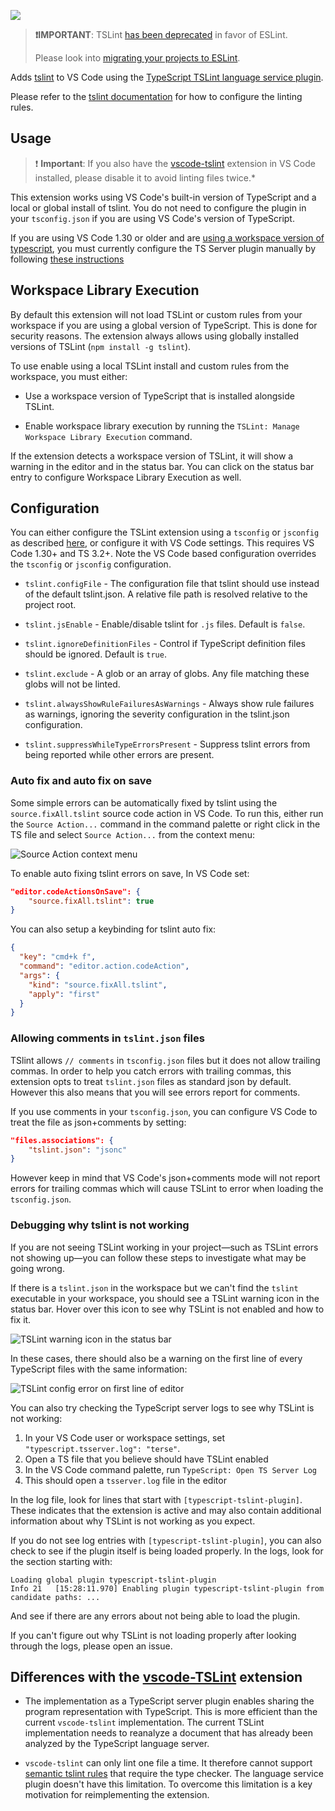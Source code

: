 [![](https://vsmarketplacebadge.apphb.com/version/ms-vscode.vscode-typescript-tslint-plugin.svg)](https://marketplace.visualstudio.com/items?itemName=ms-vscode.vscode-typescript-tslint-plugin)

> **❗IMPORTANT**: TSLint [has been deprecated](https://medium.com/palantir/tslint-in-2019-1a144c2317a9) in favor of ESLint.
>
> Please look into [migrating your projects to ESLint](https://github.com/typescript-eslint/typescript-eslint#typescript-eslint).

Adds [tslint](https://github.com/palantir/tslint) to VS Code using the [TypeScript TSLint language service plugin](https://github.com/Microsoft/typescript-tslint-plugin).

Please refer to the [tslint documentation](https://github.com/palantir/tslint) for how to configure the linting rules.

## Usage

> ❗ **Important**: If you also have the [vscode-tslint][vscode-tslint] extension in VS Code installed, please disable it to avoid linting files twice.*

This extension works using VS Code's built-in version of TypeScript and a local or global install of tslint. You do not need to configure the plugin in your `tsconfig.json` if you are using VS Code's version of TypeScript.

If you are using VS Code 1.30 or older and are [using a workspace version of typescript](https://code.visualstudio.com/docs/typescript/typescript-compiling#_using-the-workspace-version-of-typescript), you must currently configure the TS Server plugin manually by following [these instructions][configuration]

## Workspace Library Execution

By default this extension will not load TSLint or custom rules from your workspace if you are using a global version of TypeScript. This is done for security reasons. The extension always allows using globally installed versions of TSLint (`npm install -g tslint`).

To use enable using a local TSLint install and custom rules from the workspace, you must either:

- Use a workspace version of TypeScript that is installed alongside TSLint.

- Enable workspace library execution by running the `TSLint: Manage Workspace Library Execution` command.

If the extension detects a workspace version of TSLint, it will show a warning in the editor and in the status bar. You can click on the status bar entry to configure Workspace Library Execution as well.

## Configuration

You can either configure the TSLint extension using a `tsconfig` or `jsconfig` as described [here][configuration], or configure it with VS Code settings. This requires VS Code 1.30+ and TS 3.2+. Note the VS Code based configuration overrides the `tsconfig` or `jsconfig` configuration.

 * `tslint.configFile` - The configuration file that tslint should use instead of the default tslint.json. A relative file path is resolved relative to the project root.

 * `tslint.jsEnable` - Enable/disable tslint for `.js` files. Default is `false`.

 * `tslint.ignoreDefinitionFiles` - Control if TypeScript definition files should be ignored. Default is `true`.

 * `tslint.exclude` - A glob or an array of globs. Any file matching these globs will not be linted.

 * `tslint.alwaysShowRuleFailuresAsWarnings` - Always show rule failures as warnings, ignoring the severity configuration in the tslint.json configuration.

 * `tslint.suppressWhileTypeErrorsPresent` - Suppress tslint errors from being reported while other errors are present.

### Auto fix and auto fix on save

Some simple errors can be automatically fixed by tslint using the `source.fixAll.tslint` source code action in VS Code. To run this, either run the `Source Action...` command in the command palette or right click in the TS file and select `Source Action...` from the context menu:

![Source Action context menu](https://github.com/Microsoft/vscode-typescript-tslint-plugin/raw/master/docs/sourceAction.png)

To enable auto fixing tslint errors on save, In VS Code set:

```json
"editor.codeActionsOnSave": {
    "source.fixAll.tslint": true
}
```

You can also setup a keybinding for tslint auto fix:

```json
{
  "key": "cmd+k f",
  "command": "editor.action.codeAction",
  "args": {
    "kind": "source.fixAll.tslint",
    "apply": "first"
  }
}
```

### Allowing comments in `tslint.json` files
TSlint allows `// comments` in `tsconfig.json` files but it does not allow trailing commas. In order to help you catch errors with trailing commas, this extension opts to treat `tslint.json` files as standard json by default. However this also means that you will see errors report for comments.

If you use comments in your `tsconfig.json`, you can configure VS Code to treat the file as json+comments by setting:

```json
"files.associations": {
    "tslint.json": "jsonc"
}
```

However keep in mind that VS Code's json+comments mode will not report errors for trailing commas which will cause TSLint to error when loading the `tsconfig.json`.

### Debugging why tslint is not working

If you are not seeing TSLint working in your project—such as TSLint errors not showing up—you can follow these steps to investigate what may be going wrong.

If there is a `tslint.json` in the workspace but we can't find the `tslint` executable in your workspace, you should see a TSLint warning icon in the status bar. Hover over this icon to see why TSLint is not enabled and how to fix it.

![TSLint warning icon in the status bar](https://github.com/Microsoft/vscode-typescript-tslint-plugin/raw/master/docs/config-error-status-bar.png)

In these cases, there should also be a warning on the first line of every TypeScript files with the same information:

![TSLint config error on first line of editor](https://github.com/Microsoft/vscode-typescript-tslint-plugin/raw/master/docs/config-error-problem.png)

You can also try checking the TypeScript server logs to see why TSLint is not working:

1. In your VS Code user or workspace settings, set `"typescript.tsserver.log": "terse"`.
1. Open a TS file that you believe should have TSLint enabled
1. In the VS Code command palette, run `TypeScript: Open TS Server Log`
1. This should open a `tsserver.log` file in the editor

In the log file, look for lines that start with `[typescript-tslint-plugin]`. These indicates that the extension is active and may also contain additional information about why TSLint is not working as you expect.

If you do not see log entries with `[typescript-tslint-plugin]`, you can also check to see if the plugin itself is being loaded properly. In the logs, look for the section starting with:

```
Loading global plugin typescript-tslint-plugin
Info 21   [15:28:11.970] Enabling plugin typescript-tslint-plugin from candidate paths: ...
```

And see if there are any errors about not being able to load the plugin.

If you can't figure out why TSLint is not loading properly after looking through the logs, please open an issue.

## Differences with the [vscode-TSLint][vscode-tslint] extension

- The implementation as a TypeScript server plugin enables sharing the program representation with TypeScript. This is more efficient than the current `vscode-tslint` implementation. The current TSLint implementation needs to reanalyze a document that has already been analyzed by the TypeScript language server. 

- `vscode-tslint` can only lint one file a time. It therefore cannot support [semantic tslint rules](https://palantir.github.io/tslint/usage/type-checking/) that require the type checker. The language service plugin doesn't have this limitation. To overcome this limitation is a key motivation for reimplementing the extension.

[vscode-tslint]: https://marketplace.visualstudio.com/items?itemName=eg2.tslint
[configuration]: https://github.com/Microsoft/typescript-tslint-plugin#configuration-options
